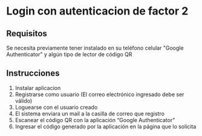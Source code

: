 # Login con autenticacion de factor 2

## Requisitos

Se necesita previamente tener instalado en su teléfono celular "Google Authenticator" y algún tipo de lector de código QR

## Instrucciones



1. Instalar aplicacion
2. Registrarse como usuario (El correo electrónico ingresado debe ser válido)
3. Loguearse con el usuario creado
4. El sistema enviara un mail a la casilla de correo que registro
5. Escanear el código QR con la aplicación “Google Authenticator”
6. Ingresar el código generado por la aplicación en la página que lo solicita

